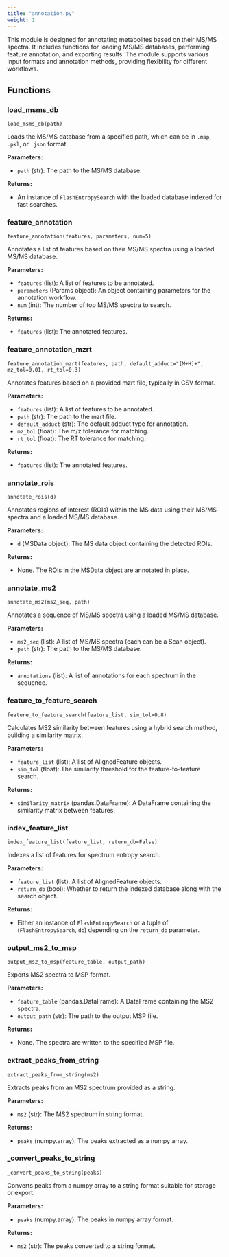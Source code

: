 ```yaml
---
title: "annotation.py"
weight: 1
---
```


This module is designed for annotating metabolites based on their MS/MS spectra. It includes functions for loading MS/MS databases, performing feature annotation, and exporting results. The module supports various input formats and annotation methods, providing flexibility for different workflows.

## Functions

### load_msms_db

`load_msms_db(path)`

Loads the MS/MS database from a specified path, which can be in `.msp`, `.pkl`, or `.json` format.

**Parameters:**

- `path` (str): The path to the MS/MS database.

**Returns:**

- An instance of `FlashEntropySearch` with the loaded database indexed for fast searches.

### feature_annotation

`feature_annotation(features, parameters, num=5)`

Annotates a list of features based on their MS/MS spectra using a loaded MS/MS database.

**Parameters:**

- `features` (list): A list of features to be annotated.
- `parameters` (Params object): An object containing parameters for the annotation workflow.
- `num` (int): The number of top MS/MS spectra to search.

**Returns:**

- `features` (list): The annotated features.

### feature_annotation_mzrt

`feature_annotation_mzrt(features, path, default_adduct="[M+H]+", mz_tol=0.01, rt_tol=0.3)`

Annotates features based on a provided mzrt file, typically in CSV format.

**Parameters:**

- `features` (list): A list of features to be annotated.
- `path` (str): The path to the mzrt file.
- `default_adduct` (str): The default adduct type for annotation.
- `mz_tol` (float): The m/z tolerance for matching.
- `rt_tol` (float): The RT tolerance for matching.

**Returns:**

- `features` (list): The annotated features.

### annotate_rois

`annotate_rois(d)`

Annotates regions of interest (ROIs) within the MS data using their MS/MS spectra and a loaded MS/MS database.

**Parameters:**

- `d` (MSData object): The MS data object containing the detected ROIs.

**Returns:**

- None. The ROIs in the MSData object are annotated in place.

### annotate_ms2

`annotate_ms2(ms2_seq, path)`

Annotates a sequence of MS/MS spectra using a loaded MS/MS database.

**Parameters:**

- `ms2_seq` (list): A list of MS/MS spectra (each can be a Scan object).
- `path` (str): The path to the MS/MS database.

**Returns:**

- `annotations` (list): A list of annotations for each spectrum in the sequence.

### feature_to_feature_search

`feature_to_feature_search(feature_list, sim_tol=0.8)`

Calculates MS2 similarity between features using a hybrid search method, building a similarity matrix.

**Parameters:**

- `feature_list` (list): A list of AlignedFeature objects.
- `sim_tol` (float): The similarity threshold for the feature-to-feature search.

**Returns:**

- `similarity_matrix` (pandas.DataFrame): A DataFrame containing the similarity matrix between features.

### index_feature_list

`index_feature_list(feature_list, return_db=False)`

Indexes a list of features for spectrum entropy search.

**Parameters:**

- `feature_list` (list): A list of AlignedFeature objects.
- `return_db` (bool): Whether to return the indexed database along with the search object.

**Returns:**

- Either an instance of `FlashEntropySearch` or a tuple of (`FlashEntropySearch`, `db`) depending on the `return_db` parameter.

### output_ms2_to_msp

`output_ms2_to_msp(feature_table, output_path)`

Exports MS2 spectra to MSP format.

**Parameters:**

- `feature_table` (pandas.DataFrame): A DataFrame containing the MS2 spectra.
- `output_path` (str): The path to the output MSP file.

**Returns:**

- None. The spectra are written to the specified MSP file.

### extract_peaks_from_string

`extract_peaks_from_string(ms2)`

Extracts peaks from an MS2 spectrum provided as a string.

**Parameters:**

- `ms2` (str): The MS2 spectrum in string format.

**Returns:**

- `peaks` (numpy.array): The peaks extracted as a numpy array.

### \_convert_peaks_to_string

`_convert_peaks_to_string(peaks)`

Converts peaks from a numpy array to a string format suitable for storage or export.

**Parameters:**

- `peaks` (numpy.array): The peaks in numpy array format.

**Returns:**

- `ms2` (str): The peaks converted to a string format.
